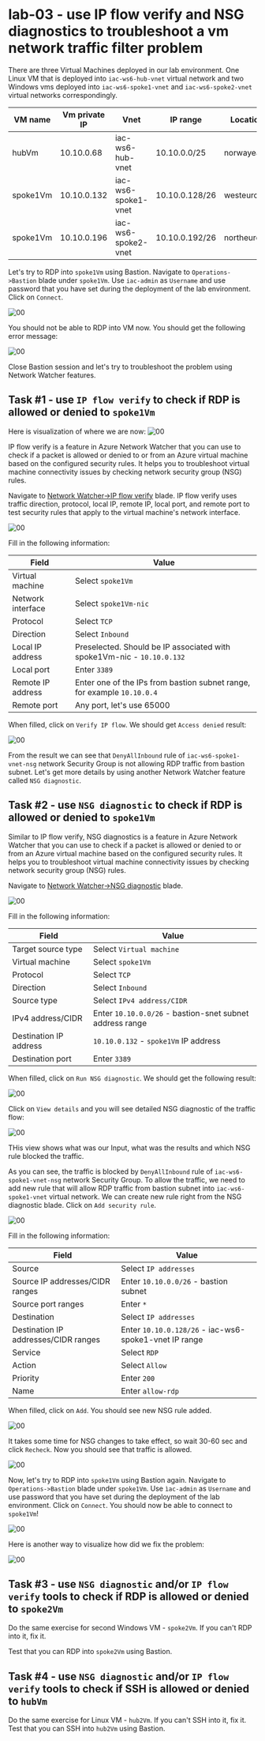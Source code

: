 # lab-03 - use IP flow verify and NSG diagnostics to troubleshoot a vm network traffic filter problem

There are three Virtual Machines deployed in our lab environment. One Linux VM that is deployed into `iac-ws6-hub-vnet` virtual network and two Windows vms deployed into `iac-ws6-spoke1-vnet` and `iac-ws6-spoke2-vnet` virtual networks correspondingly.

| VM name | Vm private IP |Vnet | IP range | Location |
|-----|------|---|----------|----------|
| hubVm | 10.10.0.68 | iac-ws6-hub-vnet | 10.10.0.0/25 | norwayeast |
| spoke1Vm | 10.10.0.132 | iac-ws6-spoke1-vnet | 10.10.0.128/26 | westeurope |
| spoke1Vm | 10.10.0.196 | iac-ws6-spoke2-vnet | 10.10.0.192/26 | northeurope |      

Let's try to RDP into `spoke1Vm` using Bastion. Navigate to `Operations->Bastion` blade under `spoke1Vm`. Use `iac-admin` as `Username` and use password that you have set during the deployment of the lab environment. Click on `Connect`.

![00](../../assets/images/lab-03/rdp-1.png)

You should not be able to RDP into VM now. You should get the following error message:

![00](../../assets/images/lab-03/rdp-3.png)

Close Bastion session and let's try to troubleshoot the problem using Network Watcher features.

## Task #1 - use `IP flow verify` to check if RDP is allowed or denied to `spoke1Vm`

Here is visualization of where we are now:
![00](../../assets/images/lab-03/use-case1.png)

IP flow verify is a feature in Azure Network Watcher that you can use to check if a packet is allowed or denied to or from an Azure virtual machine based on the configured security rules. It helps you to troubleshoot virtual machine connectivity issues by checking network security group (NSG) rules. 

Navigate to [Network Watcher->IP flow verify](https://portal.azure.com/#view/Microsoft_Azure_Network/NetworkWatcherMenuBlade/~/verifyIPFlow) blade. 
IP flow verify uses traffic direction, protocol, local IP, remote IP, local port, and remote port to test security rules that apply to the virtual machine's network interface. 

![00](../../assets/images/lab-03/ip-flow-verify-1.png)

Fill in the following information:

| Field | Value |
|-------|-------|
| Virtual machine | Select `spoke1Vm` |
| Network interface | Select `spoke1Vm-nic` |
| Protocol | Select `TCP` |
| Direction | Select `Inbound` |
| Local IP address | Preselected. Should be IP associated with spoke1Vm-nic - `10.10.0.132`  |
| Local port | Enter `3389` |
| Remote IP address | Enter one of the IPs from bastion subnet range, for example `10.10.0.4`  |
| Remote port | Any port, let's use 65000 |

When filled, click on `Verify IP flow`. We should get `Access denied` result:

![00](../../assets/images/lab-03/ip-flow-verify-2.png)

From the result we can see that `DenyAllInbound` rule of `iac-ws6-spoke1-vnet-nsg` network Security Group is not allowing RDP traffic from bastion subnet. Let's get more details by using another Network Watcher feature called `NSG diagnostic`.

## Task #2 - use `NSG diagnostic` to check if RDP is allowed or denied to `spoke1Vm`

Similar to IP flow verify, NSG diagnostics is a feature in Azure Network Watcher that you can use to check if a packet is allowed or denied to or from an Azure virtual machine based on the configured security rules. It helps you to troubleshoot virtual machine connectivity issues by checking network security group (NSG) rules.

Navigate to [Network Watcher->NSG diagnostic](https://portal.azure.com/#view/Microsoft_Azure_Network/NetworkWatcherMenuBlade/~/nsgDiagnostic) blade.

![00](../../assets/images/lab-03/nsg-diag-01.png)

Fill in the following information:

| Field | Value |
|-------|-------|
| Target source type | Select `Virtual machine` |
| Virtual machine | Select `spoke1Vm` |
| Protocol | Select `TCP` |
| Direction | Select `Inbound` |
| Source type | Select `IPv4 address/CIDR` |
| IPv4 address/CIDR | Enter `10.10.0.0/26` - bastion-snet subnet address range |
| Destination IP address |  `10.10.0.132` - `spoke1Vm` IP address  |
| Destination port | Enter `3389` |

When filled, click on `Run NSG diagnostic`. We should get the following result:

![00](../../assets/images/lab-03/nsg-diag-02.png)

Click on `View details` and you will see detailed NSG diagnostic of the traffic flow:

![00](../../assets/images/lab-03/nsg-spoke1-2.png)

THis view shows what was our Input, what was the results and which NSG rule blocked the traffic. 

As you can see, the traffic is blocked by `DenyAllInbound` rule of `iac-ws6-spoke1-vnet-nsg` network Security Group. To allow the traffic, we need to add new rule that will allow RDP traffic from bastion subnet into `iac-ws6-spoke1-vnet` virtual network.
We can create new rule right from the NSG diagnostic blade. Click on `Add security rule`.

![00](../../assets/images/lab-03/nsg-spoke1-3.png)

Fill in the following information:

| Field | Value |
|-------|-------|
| Source | Select `IP addresses` |
| Source IP addresses/CIDR ranges | Enter `10.10.0.0/26` - bastion subnet |
| Source port ranges | Enter `*` |
| Destination | Select `IP addresses` |
| Destination IP addresses/CIDR ranges | Enter `10.10.0.128/26` - iac-ws6-spoke1-vnet IP range |
| Service | Select `RDP` |
| Action | Select `Allow` |
| Priority | Enter `200` |
| Name | Enter `allow-rdp` |

When filled, click on `Add`. You should see new NSG rule added.

![00](../../assets/images/lab-03/nsg-spoke1-4.png)

It takes some time for NSG changes to take effect, so wait 30-60 sec and click `Recheck`. Now you should see that traffic is allowed.

![00](../../assets/images/lab-03/nsg-spoke1-5.png)


Now, let's try to RDP into `spoke1Vm` using Bastion again. Navigate to `Operations->Bastion` blade under `spoke1Vm`. Use `ìac-admin` as `Username` and use password that you have set during the deployment of the lab environment. Click on `Connect`. You should now be able to connect to `spoke1Vm`!

![00](../../assets/images/lab-03/rdp-ok.png)

Here is another way to visualize how did we fix the problem:

![00](../../assets/images/lab-03/use-case2.png)

## Task #3 - use `NSG diagnostic` and/or `IP flow verify` tools to check if RDP is allowed or denied to `spoke2Vm`

Do the same exercise for second Windows VM - `spoke2Vm`. If you can't RDP into it, fix it.

Test that you can RDP into `spoke2Vm` using Bastion.

## Task #4 - use `NSG diagnostic` and/or `IP flow verify` tools to check if SSH is allowed or denied to `hubVm`

Do the same exercise for Linux VM - `hub2Vm`. If you can't SSH into it, fix it.
Test that you can SSH into `hub2Vm` using Bastion.
